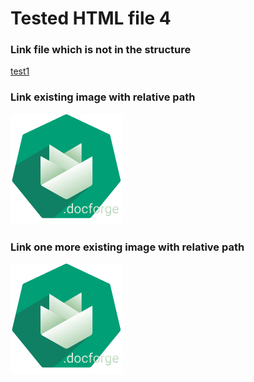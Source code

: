 <h1>Tested HTML file 4</h1>

<h3>Link file which is not in the structure</h3>
<a href="https://github.com/gardener/gardener/blob/v1.30.0/README.md">test1</a>

<h3>Link existing image with relative path</h3>
<img title="test2" src="../../images/gardener-docforge-logo.png">

<h3>Link one more existing image with relative path</h3>
<img title="test3" src="./../../images/gardener-docforge-logo.png">
